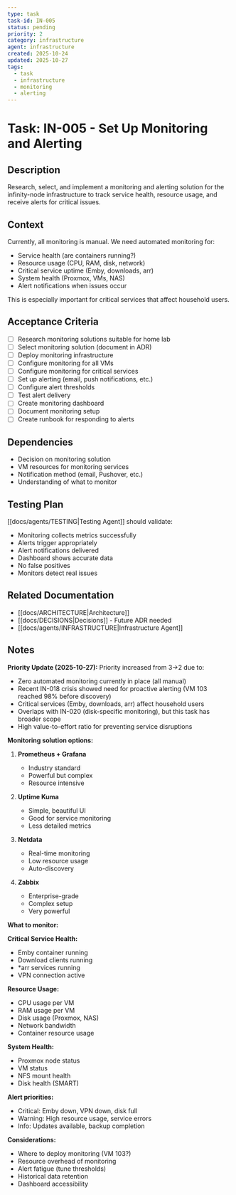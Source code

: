 ```yaml
---
type: task
task-id: IN-005
status: pending
priority: 2
category: infrastructure
agent: infrastructure
created: 2025-10-24
updated: 2025-10-27
tags:
  - task
  - infrastructure
  - monitoring
  - alerting
---
```


# Task: IN-005 - Set Up Monitoring and Alerting

## Description

Research, select, and implement a monitoring and alerting solution for the infinity-node infrastructure to track service health, resource usage, and receive alerts for critical issues.

## Context

Currently, all monitoring is manual. We need automated monitoring for:
- Service health (are containers running?)
- Resource usage (CPU, RAM, disk, network)
- Critical service uptime (Emby, downloads, arr)
- System health (Proxmox, VMs, NAS)
- Alert notifications when issues occur

This is especially important for critical services that affect household users.

## Acceptance Criteria

- [ ] Research monitoring solutions suitable for home lab
- [ ] Select monitoring solution (document in ADR)
- [ ] Deploy monitoring infrastructure
- [ ] Configure monitoring for all VMs
- [ ] Configure monitoring for critical services
- [ ] Set up alerting (email, push notifications, etc.)
- [ ] Configure alert thresholds
- [ ] Test alert delivery
- [ ] Create monitoring dashboard
- [ ] Document monitoring setup
- [ ] Create runbook for responding to alerts

## Dependencies

- Decision on monitoring solution
- VM resources for monitoring services
- Notification method (email, Pushover, etc.)
- Understanding of what to monitor

## Testing Plan

[[docs/agents/TESTING|Testing Agent]] should validate:
- Monitoring collects metrics successfully
- Alerts trigger appropriately
- Alert notifications delivered
- Dashboard shows accurate data
- No false positives
- Monitors detect real issues

## Related Documentation

- [[docs/ARCHITECTURE|Architecture]]
- [[docs/DECISIONS|Decisions]] - Future ADR needed
- [[docs/agents/INFRASTRUCTURE|Infrastructure Agent]]

## Notes

**Priority Update (2025-10-27):**
Priority increased from 3→2 due to:
- Zero automated monitoring currently in place (all manual)
- Recent IN-018 crisis showed need for proactive alerting (VM 103 reached 98% before discovery)
- Critical services (Emby, downloads, arr) affect household users
- Overlaps with IN-020 (disk-specific monitoring), but this task has broader scope
- High value-to-effort ratio for preventing service disruptions

**Monitoring solution options:**

1. **Prometheus + Grafana**
   - Industry standard
   - Powerful but complex
   - Resource intensive

2. **Uptime Kuma**
   - Simple, beautiful UI
   - Good for service monitoring
   - Less detailed metrics

3. **Netdata**
   - Real-time monitoring
   - Low resource usage
   - Auto-discovery

4. **Zabbix**
   - Enterprise-grade
   - Complex setup
   - Very powerful

**What to monitor:**

**Critical Service Health:**
- Emby container running
- Download clients running
- *arr services running
- VPN connection active

**Resource Usage:**
- CPU usage per VM
- RAM usage per VM
- Disk usage (Proxmox, NAS)
- Network bandwidth
- Container resource usage

**System Health:**
- Proxmox node status
- VM status
- NFS mount health
- Disk health (SMART)

**Alert priorities:**
- Critical: Emby down, VPN down, disk full
- Warning: High resource usage, service errors
- Info: Updates available, backup completion

**Considerations:**
- Where to deploy monitoring (VM 103?)
- Resource overhead of monitoring
- Alert fatigue (tune thresholds)
- Historical data retention
- Dashboard accessibility
